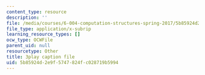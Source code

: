 ```yaml
---
content_type: resource
description: ''
file: /media/courses/6-004-computation-structures-spring-2017/5b85924d2e9f5747824fc028719b5994_v-5w8ZDIa4w.vtt
file_type: application/x-subrip
learning_resource_types: []
ocw_type: OCWFile
parent_uid: null
resourcetype: Other
title: 3play caption file
uid: 5b85924d-2e9f-5747-824f-c028719b5994
---
```


